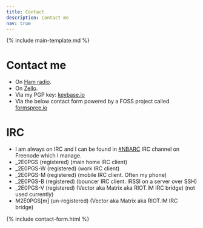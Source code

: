 ```yaml
---
title: Contact
description: Contact me
nav: true
---
```


{% include main-template.md %}

# Contact me

* On [Ham radio](/ham-radio.html).
* On [Zello](/ham-radio/zello.html).
* Via my PGP key: [keybase.io](https://keybase.io/2e0pgs)
* Via the below contact form powered by a FOSS project called [formspree.io](https://formspree.io/)

# IRC

* I am always on IRC and I can be found in [#NBARC](http://nbarc.weebly.com/irc.html) IRC channel on Freenode which I manage.
* _2E0PGS (registered) (main home IRC client)
* _2E0PGS-W (registered) (work IRC client)
* _2E0PGS-M (registered) (mobile IRC client. Often my phone)
* _2E0PGS-B (registered) (bouncer IRC client. IRSSI on a server over SSH)
* _2E0PGS-V (registered) (Vector aka Matrix aka RIOT.IM IRC bridge) (not used currently)
* M2E0PGS[m] (un-registered) (Vector aka Matrix aka RIOT.IM IRC bridge)

{% include contact-form.html %}
